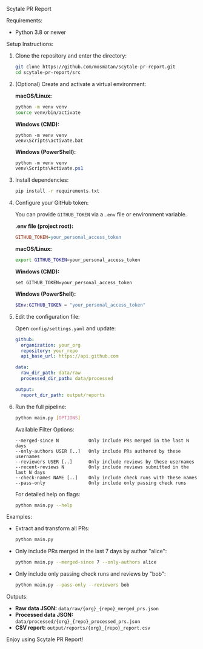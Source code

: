Scytale PR Report

Requirements:

* Python 3.8 or newer

Setup Instructions:

1. Clone the repository and enter the directory:

   ```bash
   git clone https://github.com/mosmatan/scytale-pr-report.git
   cd scytale-pr-report/src
   ```

2. (Optional) Create and activate a virtual environment:

   **macOS/Linux:**

   ```bash
   python -m venv venv
   source venv/bin/activate
   ```

   **Windows (CMD):**

   ```batch
   python -m venv venv
   venv\Scripts\activate.bat
   ```

   **Windows (PowerShell):**

   ```powershell
   python -m venv venv
   venv\Scripts\Activate.ps1
   ```

3. Install dependencies:

   ```bash
   pip install -r requirements.txt
   ```

4. Configure your GitHub token:

   You can provide `GITHUB_TOKEN` via a `.env` file or environment variable.

   **.env file (project root):**

   ```ini
   GITHUB_TOKEN=your_personal_access_token
   ```

   **macOS/Linux:**

   ```bash
   export GITHUB_TOKEN=your_personal_access_token
   ```

   **Windows (CMD):**

   ```batch
   set GITHUB_TOKEN=your_personal_access_token
   ```

   **Windows (PowerShell):**

   ```powershell
   $Env:GITHUB_TOKEN = "your_personal_access_token"
   ```

5. Edit the configuration file:

   Open `config/settings.yaml` and update:

   ```yaml
   github:
     organization: your_org
     repository: your_repo
     api_base_url: https://api.github.com

   data:
     raw_dir_path: data/raw
     processed_dir_path: data/processed

   output:
     report_dir_path: output/reports
   ```

6. Run the full pipeline:

   ```bash
   python main.py [OPTIONS]
   ```

   Available Filter Options:

   ```
   --merged-since N           Only include PRs merged in the last N days
   --only-authors USER [..]   Only include PRs authored by these usernames
   --reviewers USER [..]      Only include reviews by these usernames
   --recent-reviews N         Only include reviews submitted in the last N days
   --check-names NAME [..]    Only include check runs with these names
   --pass-only                Only include only passing check runs
   ```

   For detailed help on flags:

   ```bash
   python main.py --help
   ```

Examples:

* Extract and transform all PRs:

  ```bash
  python main.py
  ```

* Only include PRs merged in the last 7 days by author "alice":

  ```bash
  python main.py --merged-since 7 --only-authors alice
  ```

* Only include only passing check runs and reviews by "bob":

  ```bash
  python main.py --pass-only --reviewers bob
  ```

Outputs:

* **Raw data JSON:** `data/raw/{org}_{repo}_merged_prs.json`
* **Processed data JSON:** `data/processed/{org}_{repo}_processed_prs.json`
* **CSV report:** `output/reports/{org}_{repo}_report.csv`

Enjoy using Scytale PR Report!
